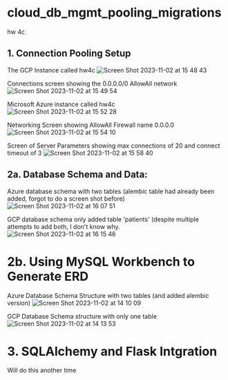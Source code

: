 # cloud_db_mgmt_pooling_migrations
hw 4c

## 1. Connection Pooling Setup


The GCP Instance called hw4c
![Screen Shot 2023-11-02 at 15 48 43](https://github.com/chebbin/cloud_db_mgmt_pooling_migrations/assets/141374142/3584c7dc-d527-4a2f-b166-48e0550796ec)


Connections screen showing the 0.0.0.0/0 AllowAll network
![Screen Shot 2023-11-02 at 15 49 54](https://github.com/chebbin/cloud_db_mgmt_pooling_migrations/assets/141374142/65c696b7-3ab6-4a74-8cf6-36bde269bbea)


Microsoft Azure instance called hw4c
![Screen Shot 2023-11-02 at 15 52 28](https://github.com/chebbin/cloud_db_mgmt_pooling_migrations/assets/141374142/f5f5b30e-b010-4d55-ae63-a0052d6c69d6)


Networking Screen showing AllowAll Firewall name 0.0.0.0
![Screen Shot 2023-11-02 at 15 54 10](https://github.com/chebbin/cloud_db_mgmt_pooling_migrations/assets/141374142/32c91564-b3a6-4b39-a9f9-fdd77a734d7d)


Screen of Server Parameters showing max connections of 20 and connect timeout of 3
![Screen Shot 2023-11-02 at 15 58 40](https://github.com/chebbin/cloud_db_mgmt_pooling_migrations/assets/141374142/fda08418-e49b-4a68-b1ef-92ee0c419586)



## 2a. Database Schema and Data:


Azure database schema with two tables (alembic table had already been added, forgot to do a screen shot before)
![Screen Shot 2023-11-02 at 16 07 51](https://github.com/chebbin/cloud_db_mgmt_pooling_migrations/assets/141374142/64a6678a-f28a-41a4-aa30-5bc42ccef6ee)


GCP database schema only added table 'patients' (despite multiple attempts to add both, I don't know why.
![Screen Shot 2023-11-02 at 16 15 46](https://github.com/chebbin/cloud_db_mgmt_pooling_migrations/assets/141374142/68d82330-af4b-4c64-af5e-aace3104b0da)


# 2b. Using MySQL Workbench to Generate ERD


Azure Database Schema Structure with two tables (and added alembic version)
![Screen Shot 2023-11-02 at 14 10 09](https://github.com/chebbin/cloud_db_mgmt_pooling_migrations/assets/141374142/d52229c4-6af8-43e7-ae9b-fcbcfd1fb483)

GCP Database Schema structure with only one table 
![Screen Shot 2023-11-02 at 14 13 53](https://github.com/chebbin/cloud_db_mgmt_pooling_migrations/assets/141374142/7c57aef5-b961-42d5-b886-706cd1dd48ac)

# 3. SQLAlchemy and Flask Intgration
Will do this another time



